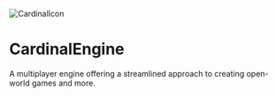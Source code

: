 ![CardinalIcon](https://github.com/Sirvoid/CardinalEngine/assets/17113321/fc71c353-fcf1-4010-81fb-84c9d5c25aa0)
# CardinalEngine

A multiplayer engine offering a streamlined approach to creating open-world games and more.

